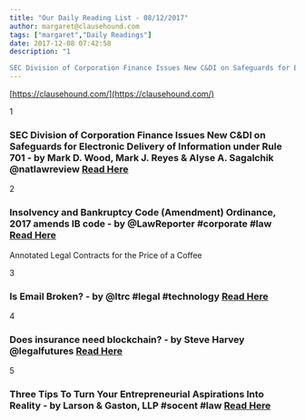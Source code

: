 ```yaml
---
title: "Our Daily Reading List - 08/12/2017"
author: margaret@clausehound.com
tags: ["margaret","Daily Readings"]
date: 2017-12-08 07:42:58
description: "1

SEC Division of Corporation Finance Issues New C&DI on Safeguards for Electronic Delivery of Information under Rule 701 - by Mark D. Wood, Mark J. Reyes & Alyse A. Sagalchik @natlawreview Read Her..."
---
```


[https://clausehound.com/](https://clausehound.com/)

1

### SEC Division of Corporation Finance Issues New C&DI on Safeguards for Electronic Delivery of Information under Rule 701 - by Mark D. Wood, Mark J. Reyes & Alyse A. Sagalchik @natlawreview [Read Here](https://goo.gl/omuywN)

2

### Insolvency and Bankruptcy Code (Amendment) Ordinance, 2017 amends IB code - by @LawReporter #corporate #law [Read Here](https://goo.gl/ETbxtZ)

Annotated Legal Contracts
for the Price of a Coffee

3

### Is Email Broken? - by @ltrc #legal #technology  [Read Here](https://goo.gl/WVyPWV)

4

### Does insurance need blockchain? - by Steve Harvey @legalfutures [Read Here](https://goo.gl/X4BWTk)

5

### Three Tips To Turn Your Entrepreneurial Aspirations Into Reality - by Larson & Gaston, LLP #socent #law [Read Here](https://goo.gl/q4RFz5)